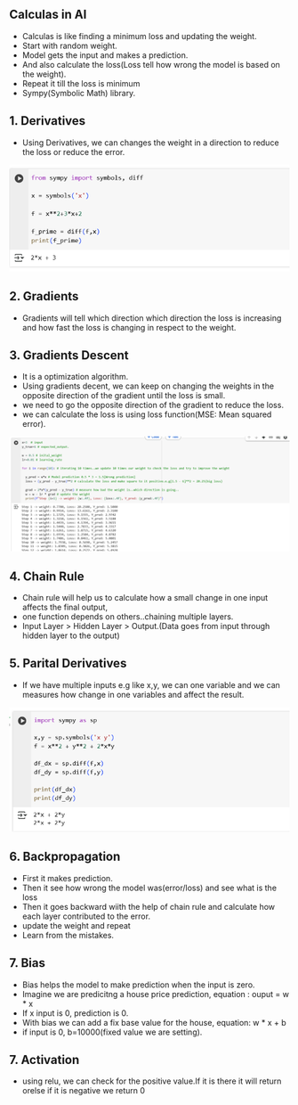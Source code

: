 ## Calculas in AI

- Calculas is like finding a minimum loss and updating the weight.
- Start with random weight.
- Model gets the input and makes a prediction.
- And also calculate the loss(Loss tell how wrong the model is based on the weight).
- Repeat it till the loss is minimum
- Sympy(Symbolic Math) library.

## 1. Derivatives

- Using Derivatives, we can changes the weight in a direction to reduce the loss or reduce the error.

![alt text](Images/derivative.png)


## 2. Gradients

- Gradients will tell which direction which direction the loss is increasing and how fast the loss is changing in respect to the weight.

## 3. Gradients Descent

- It is a optimization algorithm.
- Using gradients decent, we can keep on changing the weights in the opposite direction of the gradient until the loss is small.
- we need to go the opposite direction of the gradient to reduce the loss.
- we can calculate the loss is using loss function(MSE: Mean squared error).

![alt text](Images/example1.png)

## 4. Chain Rule

- Chain rule will help us to calculate how a small change in one input  affects the final output,
- one function depends on others..chaining multiple layers.
- Input Layer > Hidden Layer > Output.(Data goes from input through hidden layer to the output)

## 5. Parital Derivatives

- If we have multiple inputs e.g like x,y, we can one variable and we can measures how change in one variables and affect the result.

![alt text](Images/pd.png)

## 6. Backpropagation

- First it makes prediction.
- Then it see how wrong the model was(error/loss) and see what is the loss
- Then it goes backward wiith the help of chain rule and calculate how each layer contributed to the error.
- update the weight and repeat
- Learn from the mistakes.

## 7. Bias 

- Bias helps the model to make prediction when the input is zero.
- Imagine we are predicitng a house price prediction, equation : ouput = w * x
- If x input is 0, prediction is 0.
- With bias we can add a fix base value for the house, equation: w * x + b
- if input is 0, b=10000(fixed value we are setting).

## 7. Activation

- using relu, we can check for the positive value.If it is there it will return orelse if it is negative we return 0
